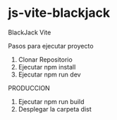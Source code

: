 # js-vite-blackjack
BlackJack Vite

Pasos para ejecutar proyecto
  1. Clonar Repositorio
  2. Ejecutar npm install
  3. Ejecutar npm run dev
  
PRODUCCION
 1. Ejecutar npm run build
 2. Desplegar la carpeta dist
